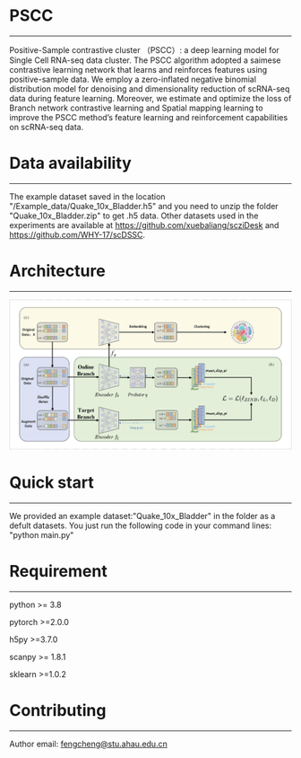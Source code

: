 # PSCC
-----
Positive-Sample contrastive cluster （PSCC）: a deep learning model for Single Cell RNA-seq data cluster. The PSCC algorithm adopted a saimese contrastive learning network that learns and reinforces features using positive-sample data. We employ a zero-inflated negative binomial distribution model for denoising and dimensionality reduction of scRNA-seq data during feature learning. Moreover, we estimate and optimize the loss of Branch network contrastive learning and Spatial mapping learning to improve the PSCC method’s feature learning and reinforcement capabilities on scRNA-seq data.



# Data availability
-----
The example dataset saved in the location  "/Example_data/Quake_10x_Bladder.h5" and you need to unzip the folder "Quake_10x_Bladder.zip" to get .h5 data. Other datasets used in the experiments are available at https://github.com/xuebaliang/scziDesk and https://github.com/WHY-17/scDSSC.

# Architecture
-----

![model](https://github.com/FengCheng-Space/PSCC/blob/main/Architecture/PSCC_model.jpg)


# Quick start
-----
We provided an example dataset:"Quake_10x_Bladder" in the <a herf="https://github.com/FengCheng-Space/PSCC/tree/main/Example_data">folder as a defult datasets. You just run the following code in your command lines:
"python main.py"

# Requirement
-----

python >= 3.8

pytorch  >=2.0.0

h5py >=3.7.0

scanpy >= 1.8.1

sklearn >=1.0.2

# Contributing
-----
Author email: fengcheng@stu.ahau.edu.cn
